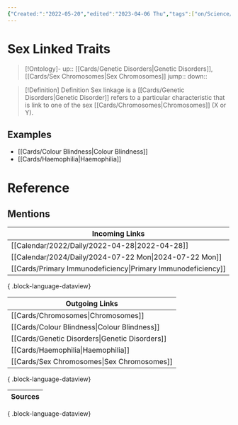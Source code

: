 ```yaml
---
{"Created:":"2022-05-20","edited":"2023-04-06 Thu","tags":["on/Science/Biology/Genetics","School"],"date created":"2022-05-20 Fri","dg-publish":true,"aliases":["Sex-Linked Disorders","Sex-Linked Traits"],"permalink":"/cards/sex-linked-traits/","dgPassFrontmatter":true}
---
```


# Sex Linked Traits

> [!Ontology]-
> up:: [[Cards/Genetic Disorders\|Genetic Disorders]], [[Cards/Sex Chromosomes\|Sex Chromosomes]]
> jump::
> down:: 

> [!Definition] Definition
> Sex linkage is a [[Cards/Genetic Disorders\|Genetic Disorder]] refers to a particular characteristic that is link to one of the sex [[Cards/Chromosomes\|Chromosomes]] (X or Y).

## Examples

- [[Cards/Colour Blindness\|Colour Blindness]]
- [[Cards/Haemophilia\|Haemophilia]]

# Reference

## Mentions

| Incoming Links                                                  |
| --------------------------------------------------------------- |
| [[Calendar/2022/Daily/2022-04-28\|2022-04-28]]               |
| [[Calendar/2024/Daily/2024-07-22 Mon\|2024-07-22 Mon]]       |
| [[Cards/Primary Immunodeficiency\|Primary Immunodeficiency]] |

{ .block-language-dataview}

| Outgoing Links                                    |
| ------------------------------------------------- |
| [[Cards/Chromosomes\|Chromosomes]]             |
| [[Cards/Colour Blindness\|Colour Blindness]]   |
| [[Cards/Genetic Disorders\|Genetic Disorders]] |
| [[Cards/Haemophilia\|Haemophilia]]             |
| [[Cards/Sex Chromosomes\|Sex Chromosomes]]     |

{ .block-language-dataview}

| Sources |
| ------- |

{ .block-language-dataview}